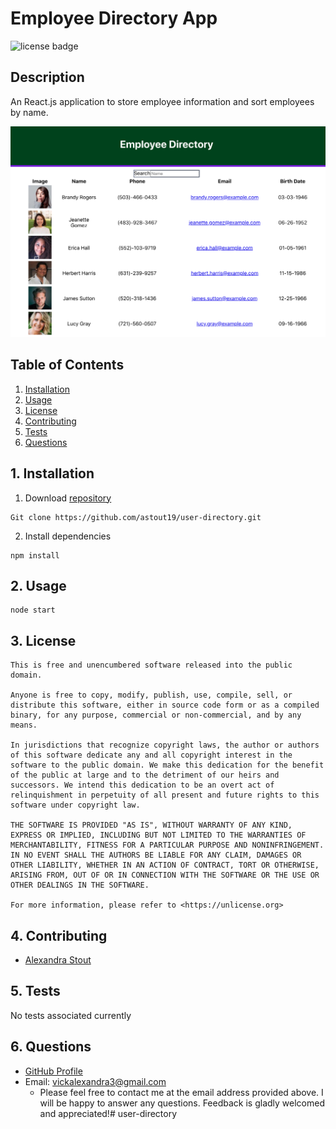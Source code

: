 
# Employee Directory App

![license badge](
      https://img.shields.io/badge/license-Unlicense-blue
      )


## Description

  An React.js application to store employee information and sort employees by name.

  ![application screenshot](employee-directory-screenshot.png)


## Table of Contents

  1. [Installation](#1-installation)
  2. [Usage](#2-usage)
  3. [License](#3-license)
  4. [Contributing](#4-contributing)
  5. [Tests](#5-tests)
  6. [Questions](#6-questions)


## 1. Installation

  1. Download [repository](https://github.com/astout19/user-directory.git)

	Git clone https://github.com/astout19/user-directory.git
  2. Install dependencies

	npm install


## 2. Usage

	node start
  

## 3. License

	This is free and unencumbered software released into the public domain.

    Anyone is free to copy, modify, publish, use, compile, sell, or
    distribute this software, either in source code form or as a compiled
    binary, for any purpose, commercial or non-commercial, and by any
    means.

    In jurisdictions that recognize copyright laws, the author or authors
    of this software dedicate any and all copyright interest in the
    software to the public domain. We make this dedication for the benefit
    of the public at large and to the detriment of our heirs and
    successors. We intend this dedication to be an overt act of
    relinquishment in perpetuity of all present and future rights to this
    software under copyright law.

    THE SOFTWARE IS PROVIDED "AS IS", WITHOUT WARRANTY OF ANY KIND,
    EXPRESS OR IMPLIED, INCLUDING BUT NOT LIMITED TO THE WARRANTIES OF
    MERCHANTABILITY, FITNESS FOR A PARTICULAR PURPOSE AND NONINFRINGEMENT.
    IN NO EVENT SHALL THE AUTHORS BE LIABLE FOR ANY CLAIM, DAMAGES OR
    OTHER LIABILITY, WHETHER IN AN ACTION OF CONTRACT, TORT OR OTHERWISE,
    ARISING FROM, OUT OF OR IN CONNECTION WITH THE SOFTWARE OR THE USE OR
    OTHER DEALINGS IN THE SOFTWARE.

    For more information, please refer to <https://unlicense.org>


## 4. Contributing

  + [Alexandra Stout](https://github.com/astout19)


## 5. Tests

  No tests associated currently


## 6. Questions

  + [GitHub Profile](https://github.com/astout19)
  + Email: vickalexandra3@gmail.com
    + Please feel free to contact me at the email address provided above.  I will be happy to answer any questions.  Feedback is gladly welcomed and appreciated!# user-directory
